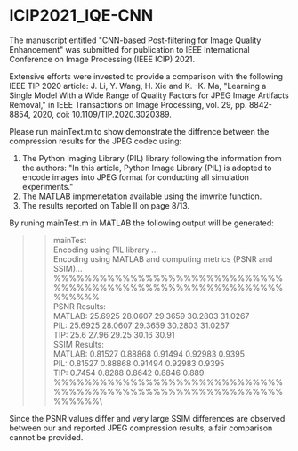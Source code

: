# ICIP2021_IQE-CNN

The manuscript entitled "CNN-based Post-filtering for Image Quality Enhancement" was submitted for publication to IEEE International Conference on Image Processing (IEEE ICIP) 2021. 

Extensive efforts were invested to provide a comparison with the following IEEE TIP 2020 article:
J. Li, Y. Wang, H. Xie and K. -K. Ma, "Learning a Single Model With a Wide Range of Quality Factors for JPEG Image Artifacts Removal," in IEEE Transactions on Image Processing, vol. 29, pp. 8842-8854, 2020, doi: 10.1109/TIP.2020.3020389.

Please run mainText.m to show demonstrate the diffrence between the compression results for the JPEG codec using:
  1) The Python Imaging Library (PIL) library following the information from the authors: "In this article, Python Image Library (PIL) is adopted to encode  images into JPEG format for conducting all simulation experiments."
  2) The MATLAB impmenetation available using the imwrite function.
  3) The results reported on Table II on page 8/13.

By runing mainTest.m in MATLAB the following output will be generated:

>> mainTest\
Encoding using PIL library ...\
Encoding using MATLAB and computing metrics (PSNR and SSIM)...\
%%%%%%%%%%%%%%%%%%%%%%%%%%%%%%%%%%%%%%%%%%%%%%%%%%%%%%%%%%%%%%%%%%\
PSNR Results:\
 MATLAB: 25.6925      28.0607      29.3659      30.2803      31.0267\
 PIL:    25.6925      28.0607      29.3659      30.2803      31.0267\
 TIP:    25.6        27.96        29.25        30.16        30.91\
SSIM Results:\
 MATLAB: 0.81527     0.88868     0.91494     0.92983      0.9395\
 PIL:    0.81527     0.88868     0.91494     0.92983      0.9395\
 TIP:    0.7454      0.8288      0.8642      0.8846       0.889\
%%%%%%%%%%%%%%%%%%%%%%%%%%%%%%%%%%%%%%%%%%%%%%%%%%%%%%%%%%%%%%%%%%\

Since the PSNR values differ and very large SSIM differences are observed between our and reported JPEG compression results, a fair comparison cannot be provided.

